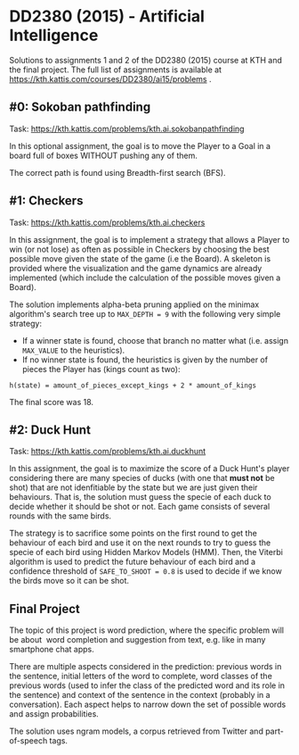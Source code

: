 # DD2380 (2015) - Artificial Intelligence

Solutions to assignments 1 and 2 of the DD2380 (2015) course at KTH and the final project. The full list of assignments is available at https://kth.kattis.com/courses/DD2380/ai15/problems .

## #0: Sokoban pathfinding
Task: https://kth.kattis.com/problems/kth.ai.sokobanpathfinding

In this optional assignment, the goal is to move the Player to a Goal in a board full of boxes WITHOUT pushing any of them.

The correct path is found using Breadth-first search (BFS).

## #1: Checkers
Task: https://kth.kattis.com/problems/kth.ai.checkers

In this assignment, the goal is to implement a strategy that allows a Player to win (or not lose) as often as possible in Checkers by choosing the best possible move given the state of the game (i.e the Board). A skeleton is provided where the visualization and the game dynamics are already implemented (which include the calculation of the possible moves given a Board).

The solution implements alpha-beta pruning applied on the minimax algorithm's search tree up to `MAX_DEPTH = 9` with the following very simple strategy:

* If a winner state is found, choose that branch no matter what (i.e. assign `MAX_VALUE` to the heuristics).
* If no winner state is found, the heuristics is given by the number of pieces the Player has (kings count as two):

`h(state) = amount_of_pieces_except_kings + 2 * amount_of_kings  `

The final score was 18.

## #2: Duck Hunt
Task: https://kth.kattis.com/problems/kth.ai.duckhunt

In this assignment, the goal is to maximize the score of a Duck Hunt's player considering there are many species of ducks (with one that **must not** be shot) that are not idenfitiable by the state but we are just given their behaviours. That is, the solution must guess the specie of each duck to decide whether it should be shot or not. Each game consists of several rounds with the same birds.

The strategy is to sacrifice some points on the first round to get the behaviour of each bird and use it on the next rounds to try to guess the specie of each bird using Hidden Markov Models (HMM).
Then, the Viterbi algorithm is used to predict the future behaviour of each bird and a confidence threshold of `SAFE_TO_SHOOT = 0.8` is used to decide if we know the birds move so it can be shot.

## Final Project

The topic of this project is word prediction, where the specific problem will be about ​ word completion and suggestion from text,​ e.g. like in many smartphone chat apps.

There are multiple aspects considered in the prediction: previous words in the sentence, initial letters of the word to complete, word classes of the previous words (used to infer the class of the predicted word and its role in the sentence) and context of the sentence in the context (probably in a conversation). Each aspect helps to narrow down the set of possible words and assign probabilities.

The solution uses n­gram models, a corpus retrieved from Twitter and part-of-speech tags.